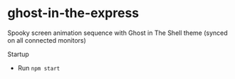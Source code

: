 # ghost-in-the-express
Spooky screen animation sequence with Ghost in The Shell theme (synced on all connected monitors)

Startup
- Run `npm start`